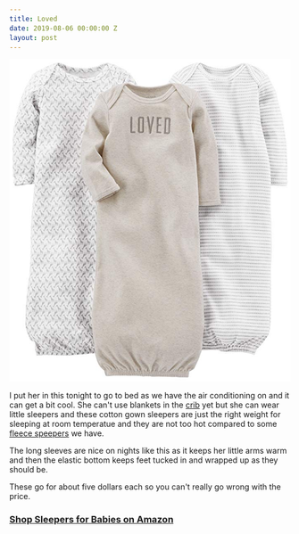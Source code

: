 ```yaml
---
title: Loved
date: 2019-08-06 00:00:00 Z
layout: post
---
```


![loved](/images/loved.jpg)

I put her in this tonight to go to bed as we have the air conditioning on and it can get a bit cool. She can't use blankets in the [crib](https://amzn.to/2GS2mgR) yet but she can wear little sleepers and these cotton gown sleepers are just the right weight for sleeping at room temperatue and they are not too hot compared to some [fleece speepers](https://amzn.to/31fIT1g) we have.

The long sleeves are nice on nights like this as it keeps her little arms warm and then the elastic bottom keeps feet tucked in and wrapped up as they should be.

These go for about five dollars each so you can't really go wrong with the price.

### [Shop Sleepers for Babies on Amazon](https://amzn.to/31fIT1g)



